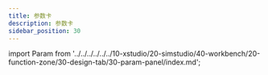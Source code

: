 ```yaml
---
title: 参数卡
description: 参数卡
sidebar_position: 30
---
```


import Param from '../../../../../../10-xstudio/20-simstudio/40-workbench/20-function-zone/30-design-tab/30-param-panel/index.md';

<Param />
